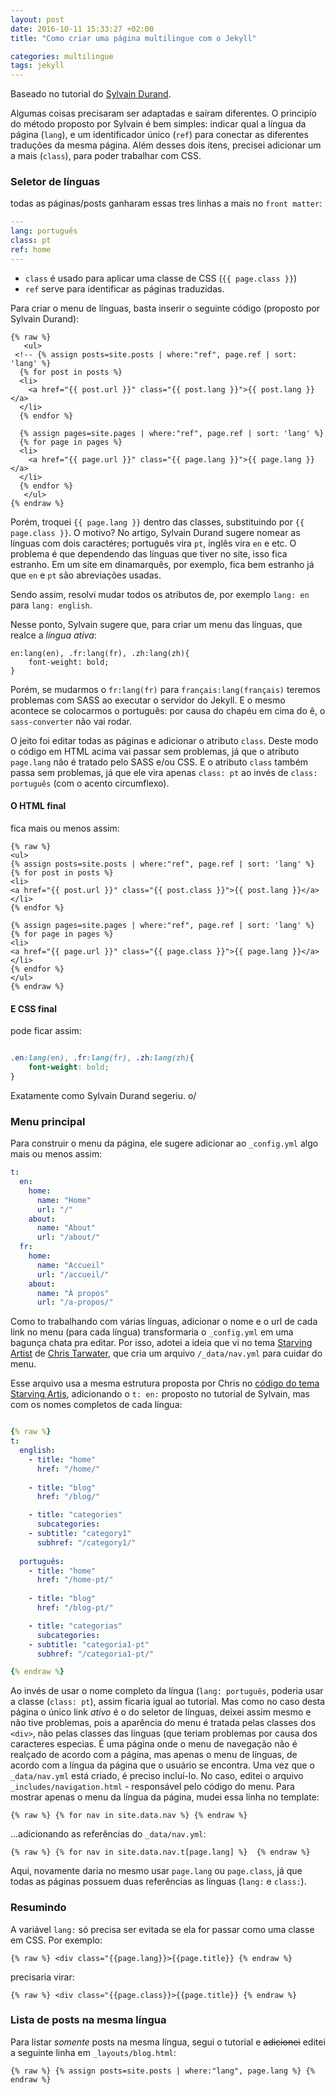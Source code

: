 ```yaml
---
layout: post
date: 2016-10-11 15:33:27 +02:00
title: "Como criar uma página multilingue com o Jekyll"

categories: multilingue
tags: jekyll
---
```


Baseado no tutorial do [Sylvain Durand](https://www.sylvaindurand.org/making-jekyll-multilingual/).

Algumas coisas precisaram ser adaptadas e saíram diferentes.
O principío do método proposto por Sylvain é bem simples: indicar qual a língua da página (`lang`),
e um identificador único (`ref`) para conectar as diferentes traduções da mesma página.
Além desses dois itens, precisei adicionar um a mais (`class`), para poder trabalhar com CSS.

### Seletor de línguas
todas as páginas/posts ganharam essas tres linhas a mais no `front matter`:

```yaml
---
lang: português
class: pt
ref: home
---
```

- `class` é usado para aplicar uma classe de CSS (`{{ page.class }}`)
- `ref` serve para identificar as páginas traduzidas.

Para criar o menu de línguas, basta inserir o seguinte código (proposto por Sylvain Durand):

```liquid
{% raw %}
   <ul>
 <!-- {% assign posts=site.posts | where:"ref", page.ref | sort: 'lang' %}
  {% for post in posts %}
  <li>
    <a href="{{ post.url }}" class="{{ post.lang }}">{{ post.lang }}</a>
  </li>
  {% endfor %}

  {% assign pages=site.pages | where:"ref", page.ref | sort: 'lang' %}
  {% for page in pages %}
  <li>
    <a href="{{ page.url }}" class="{{ page.lang }}">{{ page.lang }}</a>
  </li>
  {% endfor %}
   </ul> 
{% endraw %}
```

Porém, troquei `{{ page.lang }}` dentro das classes, substituindo por
`{{ page.class }}`. O motivo? No artigo, Sylvain Durand sugere nomear as línguas com
dois caractéres; português vira `pt`, inglês vira `en` e etc.
O problema é que dependendo das línguas que tiver no site, isso fica estranho.
Em um site em dinamarquês, por exemplo, fica bem estranho já que `en` e `pt` são abreviações
usadas.

Sendo assim, resolvi mudar todos os atributos de, por exemplo `lang: en` para `lang: english`.

Nesse ponto, Sylvain sugere que, para criar um menu das línguas, que realce a *língua ativa*:

```
en:lang(en), .fr:lang(fr), .zh:lang(zh){
    font-weight: bold;
}
```

Porém, se mudarmos o `fr:lang(fr)` para `français:lang(français)` teremos problemas com SASS
ao executar o servidor do Jekyll. E o mesmo acontece se colocarmos o português: por causa do
chapéu em cima do ê, o `sass-converter` não vai rodar.

O jeito foi editar todas as páginas e adicionar o atributo `class`. Deste modo o código em HTML
acima vai passar sem problemas, já que o atributo `page.lang` não é tratado pelo SASS e/ou CSS.
E o atributo `class` também passa sem problemas, já que ele vira apenas `class: pt` ao invés de
`class: português` (com o acento circumflexo).

#### O HTML final
fica mais ou menos assim:

``` liquid
{% raw %}
<ul>
{% assign posts=site.posts | where:"ref", page.ref | sort: 'lang' %}
{% for post in posts %}
<li>
<a href="{{ post.url }}" class="{{ post.class }}">{{ post.lang }}</a>
</li>
{% endfor %}

{% assign pages=site.pages | where:"ref", page.ref | sort: 'lang' %}
{% for page in pages %}
<li>
<a href="{{ page.url }}" class="{{ page.class }}">{{ page.lang }}</a>
</li>
{% endfor %}
</ul>
{% endraw %}
```

#### E CSS final
pode ficar assim:

```css

.en:lang(en), .fr:lang(fr), .zh:lang(zh){
    font-weight: bold;
}
```
Exatamente como Sylvain Durand segeriu. o/

### Menu principal

Para construir o menu da página, ele sugere adicionar ao `_config.yml`
algo mais ou menos assim:

``` yaml
t:
  en:
    home:
      name: "Home"
      url: "/"
    about:
      name: "About"
      url: "/about/"
  fr:
    home:
      name: "Accueil"
      url: "/accueil/"
    about:
      name: "À propos"
      url: "/a-propos/"
```

Como to trabalhando com várias línguas, adicionar o nome e o url de cada
link no menu (para cada língua) transformaria o `_config.yml` em uma bagunça
chata pra editar. Por isso, adotei a ideia que vi no tema [Starving Artist](https://chrisanthropic.github.io/starving-artist-jekyll-theme/)
	de [Chris Tarwater](https://www.chrisanthropic.com/), que cria um arquivo
`/_data/nav.yml` para cuidar do menu.

Esse arquivo usa a mesma estrutura proposta por Chris no [código do tema
Starving Artis](https://github.com/chrisanthropic/starving-artist-jekyll-theme/blob/master/_data/nav.yml), adicionando o `t: en:` proposto no tutorial de Sylvain,
mas com os nomes completos de cada língua:


```yaml

{% raw %}
t:
  english:      
    - title: "home"
      href: "/home/"
  
    - title: "blog"
      href: "/blog/"

    - title: "categories"
      subcategories:
	- subtitle: "category1"
	  subhref: "/category1/"
  
  português:      
    - title: "home"
      href: "/home-pt/"
  
    - title: "blog"
      href: "/blog-pt/"

    - title: "categorias"
      subcategories:
	- subtitle: "categoria1-pt"
	  subhref: "/categoria1-pt/"

{% endraw %}
```

Ao invés de usar o nome completo da língua (`lang: português`, poderia usar
a classe (`class: pt`), assim ficaria igual ao tutorial. Mas como no caso desta
página o único link *ativo* é o do seletor de línguas, deixei assim mesmo e
não tive problemas, pois a aparência do menu é tratada pelas classes dos `<div>`,
 não pelas classes das línguas (que teriam problemas por causa dos caracteres
especias. 
É uma página onde o menu de navegação não é realçado de acordo com 
a página, mas apenas o menu de línguas, de acordo com a língua da página que o usuário se encontra.
Uma vez que o `_data/nav.yml` está criado, é preciso incluí-lo. No caso, editei
o arquivo `_includes/navigation.html` - responsável pelo código do menu. Para mostrar 
apenas o menu da língua da página, mudei essa linha no template:


```liquid
{% raw %} {% for nav in site.data.nav %} {% endraw %}
```

...adicionando as referências do `_data/nav.yml`:


```liquid
{% raw %} {% for nav in site.data.nav.t[page.lang] %}  {% endraw %}

```

Aqui, novamente daria no mesmo usar `page.lang` ou `page.class`, já que todas
as páginas possuem duas referências as línguas (`lang:` e `class:`).

### Resumindo
A variável `lang:` só precisa ser evitada se ela for passar como uma classe em
CSS. Por exemplo:


```liquid
{% raw %} <div class="{{page.lang}}>{{page.title}} {% endraw %}
```

precisaria virar:


```liquid
{% raw %} <div class="{{page.class}}>{{page.title}} {% endraw %}
```

### Lista de posts na mesma língua
Para listar *somente* posts na mesma língua, segui o tutorial e ~~adicionei~~
 editei a seguinte linha em `_layouts/blog.html`:

```liquid
{% raw %} {% assign posts=site.posts | where:"lang", page.lang %} {% endraw %}
```
